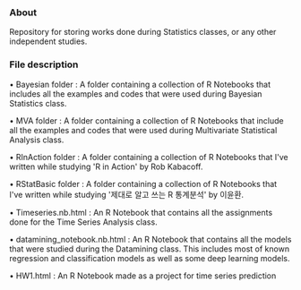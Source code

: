 ### About

Repository for storing works done during Statistics classes, or any other independent studies.   

### File description

• Bayesian folder :  A folder containing a collection of R Notebooks that includes all the examples and codes that were used during Bayesian Statistics class.  

• MVA folder :  A folder containing a collection of R Notebooks that include all the examples and codes that were used during Multivariate Statistical Analysis class.

• RInAction folder :  A folder containing a collection of R Notebooks that I've written while studying 'R in Action' by Rob Kabacoff.

• RStatBasic folder :  A folder containing a collection of R Notebooks that I've written while studying '제대로 알고 쓰는 R 통계분석' by 이윤환.

• Timeseries.nb.html :  An R Notebook that contains all the assignments done for the Time Series Analysis class.

• datamining_notebook.nb.html :  An R Notebook that contains all the models that were studied during the Datamining class. This includes most of known regression and classification models as well as some deep learning models. 

• HW1.html :  An R Notebook made as a project for time series prediction


